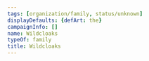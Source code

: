 ```yaml
---
tags: [organization/family, status/unknown]
displayDefaults: {defArt: the}
campaignInfo: []
name: Wildcloaks
typeOf: family
title: Wildcloaks
---
```



